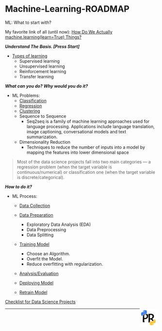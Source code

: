 # Machine-Learning-ROADMAP
ML: What to start with?

My favorite link of all (until now): [How Do We Actually machine.learning(learn=True) Things?](https://github.com/pauloreis-ds/Paulo-Reis-Data-Science/blob/master/3%20-%20Data%20Analysis%20(Machine%20Learning)/How%20to%20code%20and%20create%20any%20machine%20learning%20model.ipynb)

**_Understand The Basis. \[Press Start\]_**

- [Types of learning](https://github.com/pauloreis-ds/Machine-Learning-ROADMAP/tree/master/0%20-%20Types%20of%20learning)
  - Supervised learning
  - Unsupervised learning
  - Reinforcement learning
  - Transfer learning
 
**_What can you do? Why would you do it?_** 
 
- ML Problems:
  - [Classification](https://github.com/pauloreis-ds/Machine-Learning-ROADMAP/tree/master/1%20-%20Classification)
  - [Regression](https://github.com/pauloreis-ds/Machine-Learning-ROADMAP/tree/master/2%20-%20Regression)
  - [Clustering](https://github.com/pauloreis-ds/Machine-Learning-ROADMAP/tree/master/3%20-%20Clustering)
  - Sequence to Sequence 
      - Seq2seq is a family of machine learning approaches used for language processing.
        Applications include language translation, image captioning, conversational models and text summarization.
  - Dimensionality Reduction
      - Techniques to reduce the number of inputs into a model by mapping the features into lower dimensional space

> Most of the data science projects fall into two main categories — a regression problem (when the target variable is continuous/numerical) or classification one (when the target variable is discrete/categorical).

**_How to do it?_** 
 
- ML Process:
  - [Data Collection](https://github.com/pauloreis-ds/Machine-Learning-ROADMAP/tree/master/4%20-%20Data%20Collection)
  - [Data Preparation](https://github.com/pauloreis-ds/Machine-Learning-ROADMAP/tree/master/5%20-%20Data%20Preparation)
      - Exploratory Data Analysis (EDA)
      - Data Preprocessing
      - Data Splitting
  - [Training Model](https://github.com/pauloreis-ds/Machine-Learning-ROADMAP/tree/master/6%20-%20Training%20Model)
      - Choose an Algorithm.
      - Overfit the Model.
      - Reduce overfitting with regularization.
  - [Analysis/Evaluation](https://github.com/pauloreis-ds/Machine-Learning-ROADMAP/tree/master/7%20-%20Analysis~Evaluation)
  
  - [Deploying Model](https://huyenchip.com/2020/06/22/mlops.html)
  
  - [Retrain Model](https://mlinproduction.com/model-retraining/)
  

[Checklist for Data Science Projects](https://github.com/pauloreis-ds/Paulo-Reis-Data-Science/blob/master/Checklist%20for%20Data%20Science%20Projects.ipynb)




[<img align="right" width="60" height="60" src="https://github.com/pauloreis-ds/Paulo-Reis-Data-Science/blob/master/Paulo%20Reis/Pauloreis01.png">](https://github.com/pauloreis-ds)

---
